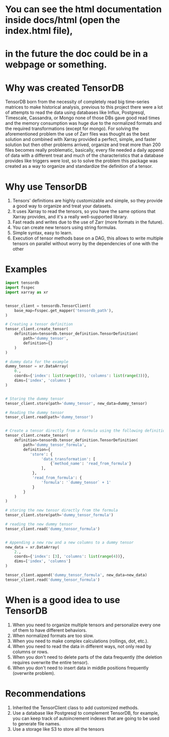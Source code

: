 # You can see the html documentation inside docs/html (open the index.html file), 
# in the future the doc could be in a webpage or something.

# Why was created TensorDB
TensorDB born from the necessity of completely read big time-series matrices to make historical analysis, 
previous to this project there were a lot of attempts to read the data using databases like Influx, Postgresql, 
Timescale, Cassandra, or Mongo none of those DBs gave good read times and the memory consumption was 
huge due to the normalized formats and the required transformations (except for mongo). 
For solving the aforementioned problem the use of Zarr files was thought as the best solution and
combined with Xarray provided a perfect, simple, and faster solution but then other problems arrived, 
organize and treat more than 200 files becomes really problematic, basically, every file needed a
daily append of data with a different treat and much of the characteristics that a database provides like 
triggers were lost, so to solve the problem this package was created as a way to organize and standardize the 
definition of a tensor.

# Why use TensorDB
1. Tensors' definitions are highly customizable and simple, so they provide a good way to organize and treat your datasets.
2. It uses Xarray to read the tensors, so you have the same options that Xarray provides, and it's a really well-supported library.
3. Fast reads and writes due to the use of Zarr (more formats in the future).
4. You can create new tensors using string formulas.
5. Simple syntax, easy to learn.
6. Execution of tensor methods base on a DAG, this allows to write multiple tensors on parallel without worry by the 
dependencies of one with the other

# Examples
```py
import tensordb
import fsspec
import xarray as xr


tensor_client = tensordb.TensorClient(
    base_map=fsspec.get_mapper('tensordb_path'),
)

# Creating a tensor definition
tensor_client.create_tensor(
    definition=tensordb.tensor_definition.TensorDefinition(
        path='dummy_tensor',
        definition={}
    )
)

# dummy data for the example
dummy_tensor = xr.DataArray(
    0.,
    coords={'index': list(range(3)), 'columns': list(range(3))},
    dims=['index', 'columns']
)


# Storing the dummy tensor
tensor_client.store(path='dummy_tensor', new_data=dummy_tensor)

# Reading the dummy tensor
tensor_client.read(path='dummy_tensor')


# Create a tensor directly from a formula using the following definition
tensor_client.create_tensor(
    definition=tensordb.tensor_definition.TensorDefinition(
        path='dummy_tensor_formula',
        definition={
           'store': {
                'data_transformation': [
                    {'method_name': 'read_from_formula'}
                ],
            },
            'read_from_formula': {
                'formula': '`dummy_tensor` + 1'
            }
        }
    )
)

# storing the new tensor directly from the formula
tensor_client.store(path='dummy_tensor_formula')

# reading the new dummy tensor
tensor_client.read('dummy_tensor_formula')


# Appending a new row and a new columns to a dummy tensor
new_data = xr.DataArray(
    2.,
    coords={'index': [3], 'columns': list(range(4))},
    dims=['index', 'columns']
)

tensor_client.append('dummy_tensor_formula', new_data=new_data)
tensor_client.read('dummy_tensor_formula')
```

# When is a good idea to use TensorDB
1. When you need to organize multiple tensors and personalize every one of them to have different behaviors.
2. When normalized formats are too slow.
3. When you need to make complex calculations (rollings, dot, etc.).
5. When you need to read the data in different ways, not only read by columns or rows.
7. When you don't need to delete parts of the data frequently (the deletion requires overwrite the entire tensor).
8. When you don't need to insert data in middle positions frequently (overwrite problem).

# Recommendations
1. Inherited the TensorClient class to add customized methods.
2. Use a database like Postgresql to complement TensorDB, for example, you can keep track of autoincrement indexes 
that are going to be used to generate file names.
3. Use a storage like S3 to store all the tensors

